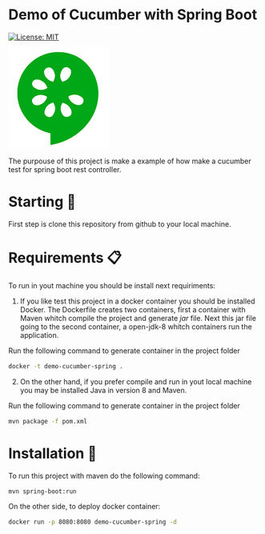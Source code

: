 # Demo of Cucumber with Spring Boot
[![License: MIT](https://img.shields.io/badge/License-MIT-yellow.svg)](https://opensource.org/licenses/MIT)

![cucumber logo](docs/cucumber.png)

The purpouse of this project is make a example of how make a cucumber test for spring boot rest controller.

# Starting 🚀
First step is clone this repository from github to your local machine.

# Requirements 📋
To run in yout machine you should be install next requiriments:

1. If you like test this project in a docker container you should be installed Docker. The Dockerfile creates two containers, first a container with Maven whitch compile the project and generate *jar* file. Next this jar file going to the second container, a open-jdk-8 whitch containers run the application.

Run the following command to generate container in the project folder

```bash
docker -t demo-cucumber-spring .
```

2. On the other hand, if you prefer compile and run in yout local machine you may be installed Java in version 8 and Maven.

Run the following command to generate container in the project folder

```bash
mvn package -f pom.xml
```
# Installation 🔧

To run this project with maven do the following command:

```bash
mvn spring-boot:run
```

On the other side, to deploy docker container:

```bash
docker run -p 8080:8080 demo-cucumber-spring -d
```
